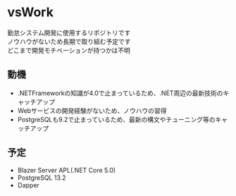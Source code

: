 # vsWork
勤怠システム開発に使用するリポジトリです  
ノウハウがないため長期で取り組む予定です  
どこまで開発モチベーションが持つかは不明

## 動機
* .NETFrameworkの知識が4.0で止まっているため、.NET周辺の最新技術のキャッチアップ
* Webサービスの開発経験がないため、ノウハウの習得
* PostgreSQLも9.2で止まっているため、最新の構文やチューニング等のキャッチアップ

## 予定
* Blazer Server APL(.NET Core 5.0)
* PostgreSQL 13.2
* Dapper

